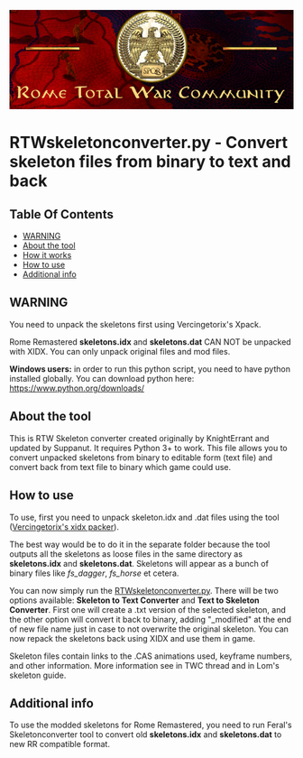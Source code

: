 ![Workshop_header_template](/Workshop_header_template.png)
# RTWskeletonconverter.py - Convert skeleton files from binary to text and back

## Table Of Contents

* [WARNING](#warning)
* [About the tool](#about-the-tool)
* [How it works](#how-it-works)
* [How to use](#how-to-use)
* [Additional info](#additional-info)

## WARNING

You need to unpack the skeletons first using Vercingetorix's Xpack.

Rome Remastered **skeletons.idx** and **skeletons.dat** CAN NOT be unpacked with XIDX. You can only unpack original files and mod files.

**Windows users:** in order to run this python script, you need to have python installed globally. You can download python here: https://www.python.org/downloads/

## About the tool

This is RTW Skeleton converter created originally by KnightErrant and updated by Suppanut. It requires Python 3+ to work.
This file allows you to convert unpacked skeletons from binary to editable form (text file) and convert back from text file to binary which game could use.

## How to use

To use, first you need to unpack skeleton.idx and .dat files using the tool ([Vercingetorix's xidx packer](https://github.com/AKAfreaky/XIDX)). 

The best way would be to do it in the separate folder because the tool outputs all the skeletons as loose files in the same directory as **skeletons.idx** and **skeletons.dat**. Skeletons will appear as a bunch of binary files like *fs_dagger*, *fs_horse* et cetera.

You can now simply run the [RTWskeletonconverter.py](/tools/RTWskeletonconverter/RTWskeletonconverter.py). There will be two options available: **Skeleton to Text Converter** and **Text to Skeleton Converter**. First one will create a .txt version of the selected skeleton, and the other option will convert it back to binary, adding "_modified" at the end of new file name just in case to not overwrite the original skeleton. You can now repack the skeletons back using XIDX and use them in game.

Skeleton files contain links to the .CAS animations used, keyframe numbers, and other information. More information see in TWC thread and in Lom's skeleton guide.

## Additional info

To use the modded skeletons for Rome Remastered, you need to run Feral's Skeletonconverter tool to convert old  **skeletons.idx** and **skeletons.dat** to new RR compatible format.